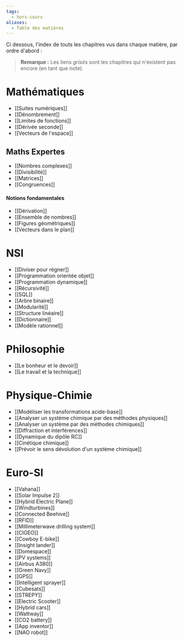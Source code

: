 ```yaml
---
tags:
  - hors-cours
aliases:
  - Table des matières
---
```

Ci dessous, l'index de touts les chapitres vus dans chaque matière, par ordre d'abord :
>**Remarque :** Les liens *grisés* sont les chapitres qui n'existent pas encore (en tant que note).
# Mathématiques
- [[Suites numériques]]
- [[Dénombrement]]
- [[Limites de fonctions]]
- [[Dérivée seconde]]
- [[Vecteurs de l'espace]]
## Maths Expertes
- [[Nombres complexes]]
- [[Divisibilité]]
- [[Matrices]]
- [[Congruences]]
#### Notions fondamentales
- [[Dérivation]]
- [[Ensemble de nombres]]
- [[Figures géométriques]]
- [[Vecteurs dans le plan]]
# NSI
- [[Diviser pour régner]]
- [[Programmation orientée objet]]
- [[Programmation dynamique]]
- [[Récursivité]]
- [[SQL]]
- [[Arbre binaire]]
- [[Modularité]]
- [[Structure linéaire]]
- [[Dictionnaire]]
- [[Modèle rationnel]]
# Philosophie
- [[Le bonheur et le devoir]]
- [[Le travail et la technique]]
# Physique-Chimie
- [[Modéliser les transformations acide-base]]
- [[Analyser un système chimique par des méthodes physiques]]
- [[Analyser un système par des méthodes chimiques]]
- [[Diffraction et interférences]]
- [[Dynamique du dipôle RC]]
- [[Cinétique chimique]]
- [[Prévoir le sens dévolution d'un système chimique]]
# Euro-SI
- [[Vahana]]
- [[Solar Impulse 2]]
- [[Hybrid Electric Plane]]
- [[Windturbines]]
- [[Connected Beehive]]
- [[RFID]]
- [[Millimeterwave drilling system]]
- [[CIGEO]]
- [[Cowboy E-bike]]
- [[Insight lander]]
- [[Domespace]]
- [[PV systems]]
- [[Airbus A380]]
- [[Green Navy]]
- [[GPS]]
- [[Intelligent sprayer]]
- [[Cubesats]]
- [[STREPY]]
- [[Electric Scooter]]
- [[Hybrid cars]]
- [[Wattway]]
- [[CO2 battery]]
- [[App inventor]]
- [[NAO robot]]